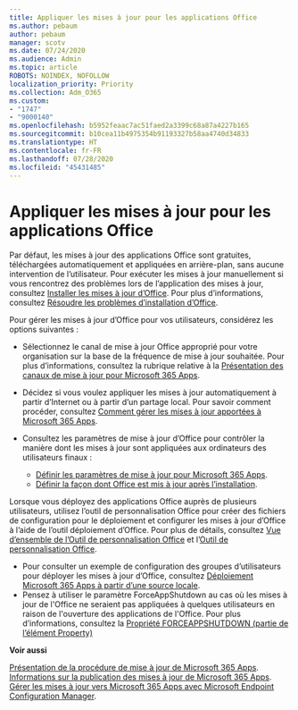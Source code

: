 ```yaml
---
title: Appliquer les mises à jour pour les applications Office
ms.author: pebaum
author: pebaum
manager: scotv
ms.date: 07/24/2020
ms.audience: Admin
ms.topic: article
ROBOTS: NOINDEX, NOFOLLOW
localization_priority: Priority
ms.collection: Adm_O365
ms.custom:
- "1747"
- "9000140"
ms.openlocfilehash: b5952feaac7ac51faed2a3399c68a87a4227b165
ms.sourcegitcommit: b10cea11b4975354b91193327b58aa4740d34833
ms.translationtype: HT
ms.contentlocale: fr-FR
ms.lasthandoff: 07/28/2020
ms.locfileid: "45431485"
---
```

# <a name="apply-updates-for-office-apps"></a>Appliquer les mises à jour pour les applications Office

Par défaut, les mises à jour des applications Office sont gratuites, téléchargées automatiquement et appliquées en arrière-plan, sans aucune intervention de l’utilisateur. Pour exécuter les mises à jour manuellement si vous rencontrez des problèmes lors de l’application des mises à jour, consultez [Installer les mises à jour d’Office](https://support.office.com/article/install-office-updates-2ab296f3-7f03-43a2-8e50-46de917611c5). Pour plus d’informations, consultez [Résoudre les problèmes d’installation d’Office](https://support.microsoft.com/office/troubleshoot-installing-office-35ff2def-e0b2-4dac-9784-4cf212c1f6c2?ui=en-us&rs=en-us&ad=us#O365Plans=signinorgid).

Pour gérer les mises à jour d’Office pour vos utilisateurs, considérez les options suivantes :

- Sélectionnez le canal de mise à jour Office approprié pour votre organisation sur la base de la fréquence de mise à jour souhaitée. Pour plus d’informations, consultez la rubrique relative à la [Présentation des canaux de mise à jour pour Microsoft 365 Apps](https://docs.microsoft.com/deployoffice/overview-of-update-channels-for-office-365-proplus).

- Décidez si vous voulez appliquer les mises à jour automatiquement à partir d’Internet ou à partir d’un partage local. Pour savoir comment procéder, consultez [Comment gérer les mises à jour apportées à Microsoft 365 Apps](https://docs.microsoft.com/deployoffice/choose-how-to-manage-updates-to-office-365-proplus).

- Consultez les paramètres de mise à jour d’Office pour contrôler la manière dont les mises à jour sont appliquées aux ordinateurs des utilisateurs finaux :

    - [Définir les paramètres de mise à jour pour Microsoft 365 Apps](https://docs.microsoft.com/deployoffice/configure-update-settings-for-office-365-proplus).
    - [Définir la façon dont Office est mis à jour après l’installation](https://docs.microsoft.com/deployoffice/configuration-options-for-the-office-2016-deployment-tool#updates-element).

Lorsque vous déployez des applications Office auprès de plusieurs utilisateurs, utilisez l’outil de personnalisation Office pour créer des fichiers de configuration pour le déploiement et configurer les mises à jour d’Office à l’aide de l’outil déploiement d’Office. Pour plus de détails, consultez [Vue d’ensemble de l’Outil de personnalisation Office](https://docs.microsoft.com/DeployOffice/overview-of-the-office-customization-tool-for-click-to-run) et l’[Outil de personnalisation Office](https://go.microsoft.com/fwlink/p/?LinkID=626065).

- Pour consulter un exemple de configuration des groupes d’utilisateurs pour déployer les mises à jour d’Office, consultez [Déploiement Microsoft 365 Apps à partir d’une source locale](https://docs.microsoft.com/deployoffice/deploy-office-365-proplus-from-a-local-source).
-   Pensez à utiliser le paramètre ForceAppShutdown au cas où les mises à jour de l'Office ne seraient pas appliquées à quelques utilisateurs en raison de l'ouverture des applications de l'Office. Pour plus d’informations, consultez la [Propriété FORCEAPPSHUTDOWN (partie de l’élément Property)](https://docs.microsoft.com/deployoffice/configuration-options-for-the-office-2016-deployment-tool#forceappshutdown-property-part-of-property-element) 

**Voir aussi**

[Présentation de la procédure de mise à jour de Microsoft 365 Apps](https://docs.microsoft.com/deployoffice/overview-of-the-update-process-for-office-365-proplus).  
[Informations sur la publication des mises à jour de Microsoft 365 Apps](https://docs.microsoft.com/officeupdates/release-notes-office365-proplus).  
[Gérer les mises à jour vers Microsoft 365 Apps avec Microsoft Endpoint Configuration Manager](https://docs.microsoft.com/deployoffice/manage-updates-to-office-365-proplus-with-system-center-configuration-manager).  
